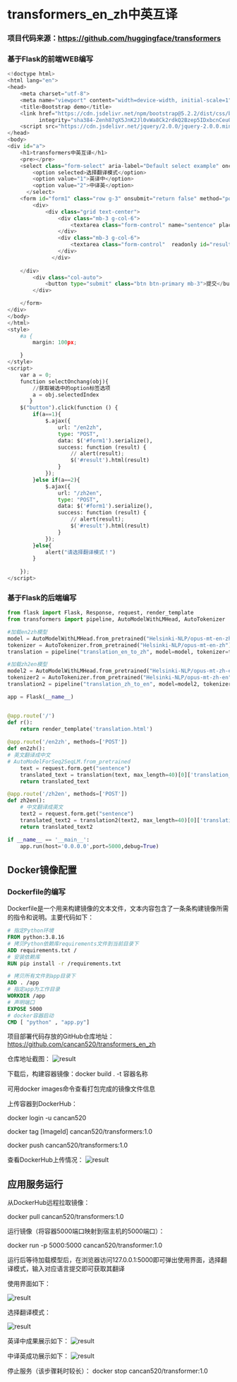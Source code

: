 # transformers_en_zh中英互译
### 项目代码来源：https://github.com/huggingface/transformers

### 基于Flask的前端WEB编写
~~~Python
<!doctype html>
<html lang="en">
<head>
    <meta charset="utf-8">
    <meta name="viewport" content="width=device-width, initial-scale=1">
    <title>Bootstrap demo</title>
    <link href="https://cdn.jsdelivr.net/npm/bootstrap@5.2.2/dist/css/bootstrap.min.css" rel="stylesheet"
          integrity="sha384-Zenh87qX5JnK2Jl0vWa8Ck2rdkQ2Bzep5IDxbcnCeuOxjzrPF/et3URy9Bv1WTRi" crossorigin="anonymous">
    <script src="https://cdn.jsdelivr.net/jquery/2.0.0/jquery-2.0.0.min.js"></script>
</head>
<body>
<div id="a">
    <h1>transformers中英互译</h1>
    <pre></pre>
    <select class="form-select" aria-label="Default select example" onchange="selectOnchang(this)">
        <option selected>选择翻译模式</option>
        <option value="1">英译中</option>
        <option value="2">中译英</option>
      </select>
    <form id="form1" class="row g-3" onsubmit="return false" method="post">
        <div>
            <div class="grid text-center">
                <div class="mb-3 g-col-6">
                    <textarea class="form-control" name="sentence" placeholder="请输入..." id="exampleFormControlTextarea1" rows="3"></textarea>
                </div>
                <div class="mb-3 g-col-6">
                    <textarea class="form-control"  readonly id="result" rows="3"></textarea>
                </div>
              </div>
       
    </div>
        <div class="col-auto">
            <button type="submit" class="btn btn-primary mb-3">提交</button>
        </div>

    </form>
</div>
</body>
</html>
<style>
    #a {
        margin: 100px;

    }
</style>
<script>
    var a = 0;
    function selectOnchang(obj){  
        //获取被选中的option标签选项 
        a = obj.selectedIndex
       }
    $("button").click(function () {
        if(a==1){
            $.ajax({
                url: "/en2zh",
                type: "POST",
                data: $('#form1').serialize(),
                success: function (result) {
                    // alert(result);
                    $('#result').html(result)
                }
            });
        }else if(a==2){
            $.ajax({
                url: "/zh2en",
                type: "POST",
                data: $('#form1').serialize(),
                success: function (result) {
                    // alert(result);
                    $('#result').html(result)
                }
            });
        }else{
            alert("请选择翻译模式！")
        }
        
    });
</script>
~~~

### 基于Flask的后端编写
~~~Python
from flask import Flask, Response, request, render_template
from transformers import pipeline, AutoModelWithLMHead, AutoTokenizer

#加载en2zh模型
model = AutoModelWithLMHead.from_pretrained("Helsinki-NLP/opus-mt-en-zh")
tokenizer = AutoTokenizer.from_pretrained("Helsinki-NLP/opus-mt-en-zh")
translation = pipeline("translation_en_to_zh", model=model, tokenizer=tokenizer)

#加载zh2en模型
model2 = AutoModelWithLMHead.from_pretrained("Helsinki-NLP/opus-mt-zh-en")
tokenizer2 = AutoTokenizer.from_pretrained("Helsinki-NLP/opus-mt-zh-en")
translation2 = pipeline("translation_zh_to_en", model=model2, tokenizer=tokenizer2)

app = Flask(__name__)


@app.route('/')
def r():
    return render_template('translation.html')
    
@app.route('/en2zh', methods=['POST'])
def en2zh():
# 英文翻译成中文
# AutoModelForSeq2SeqLM.from_pretrained
    text = request.form.get("sentence")
    translated_text = translation(text, max_length=40)[0]['translation_text']
    return translated_text

@app.route('/zh2en', methods=['POST'])
def zh2en():
    # 中文翻译成英文
    text2 = request.form.get("sentence")
    translated_text2 = translation2(text2, max_length=40)[0]['translation_text']
    return translated_text2

if __name__ == '__main__':
    app.run(host='0.0.0.0',port=5000,debug=True)
~~~

## Docker镜像配置


### Dockerfile的编写

Dockerfile是一个用来构建镜像的文本文件，文本内容包含了一条条构建镜像所需的指令和说明。主要代码如下：
~~~Dockerfile
# 指定Python环境
FROM python:3.8.16
# 拷贝Python依赖库requirements文件到当前目录下
ADD requirements.txt /
# 安装依赖库
RUN pip install -r /requirements.txt

# 拷贝所有文件到app目录下
ADD . /app
# 指定app为工作目录
WORKDIR /app
# 声明端口
EXPOSE 5000
# docker容器启动
CMD [ "python" , "app.py"]
~~~
项目部署代码存放的GitHub仓库地址：https://github.com/cancan520/transformers_en_zh

仓库地址截图：
![result](https://github.com/cancan520/transformers_en_zh/blob/main/Snipaste_2022-12-13_00-28-54.jpg?raw=true)

下载后，构建容器镜像：docker build . -t 容器名称

可用docker images命令查看打包完成的镜像文件信息

上传容器到DockerHub：

docker login -u cancan520

docker tag [ImageId] cancan520/transformers:1.0

docker push cancan520/transformers:1.0

查看DockerHub上传情况：
![result](https://github.com/cancan520/transformers_en_zh/blob/main/Snipaste_2022-12-13_00-11-51.jpg?raw=true)

## 应用服务运行

从DockerHub远程拉取镜像：

docker pull cancan520/transformers:1.0

运行镜像（将容器5000端口映射到宿主机的5000端口）：

docker run -p 5000:5000 cancan520/transformer:1.0

运行后等待加载模型后，在浏览器访问127.0.0.1:5000即可弹出使用界面，选择翻译模式，输入对应语言提交即可获取其翻译

使用界面如下：

![result](https://github.com/cancan520/transformers_en_zh/blob/main/Snipaste_2022-12-13_00-21-06.jpg?raw=true)

选择翻译模式：

![result](https://github.com/cancan520/transformers_en_zh/blob/main/Snipaste_2022-12-13_00-21-24.jpg?raw=true)

英译中成果展示如下：
![result](https://github.com/cancan520/transformers_en_zh/blob/main/Snipaste_2022-12-13_00-22-01.jpg?raw=true)

中译英成功展示如下：
![result](https://github.com/cancan520/transformers_en_zh/blob/main/Snipaste_2022-12-13_00-23-10.jpg?raw=true)

停止服务（该步骤耗时较长）：
docker stop cancan520/transformer:1.0
